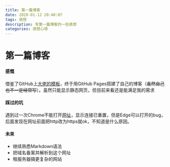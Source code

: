 ```yaml
---
title: 第一篇博客
date: 2020-01-12 20:40:07
tags: 感想
description: 写第一篇博客的一些感想
categories: 感想心得
---
```

# 第一篇博客

#### 感慨

借鉴了GitHub上[大佬的模板](https://github.com/qiubaiying/qiubaiying.github.io)，终于用GitHub Pages搭建了自己的博客（~~虽然自己也不一定经常写~~）。虽然只能显示静态网页，但目前来看还是能满足我的需求

#### 踩过的坑

遇到过一次Chrome不能打开[网址](https://jpzhouchina.github.io/)，显示连接已重置，但是Edge可以打开的bug，后面发现在网址前面把http改为https就ok，不知道是什么原因。

#### 未来

- 继续熟悉Markdown语法
- 把域名备案并解析到这个网址
- 租服务器搞更复杂的网站

